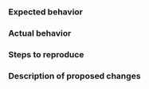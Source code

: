 ### Expected behavior


### Actual behavior


### Steps to reproduce


### Description of proposed changes


